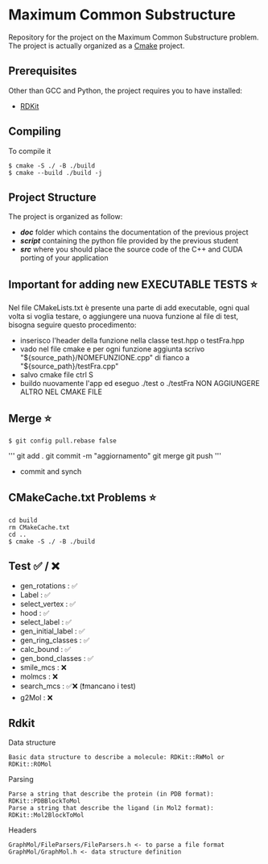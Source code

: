 # Maximum Common Substructure
Repository for the project on the Maximum Common Substructure problem.
The project is actually organized as a [Cmake](https://cmake.org/documentation/) project.

## Prerequisites
Other than GCC and Python, the project requires you to have installed:
- [RDKit](https://www.rdkit.org/docs/Install.html)

## Compiling
To compile it
```
$ cmake -S ./ -B ./build
$ cmake --build ./build -j
```


## Project Structure
The project is organized as follow:
- ***doc*** folder which contains the documentation of the previous project
- ***script*** containing the python file provided by the previous student
- ***src*** where you should place the source code of the C++ and CUDA porting of your application

## Important for adding new EXECUTABLE TESTS   ⭐
 Nel file CMakeLists.txt è presente una parte di add executable, ogni qual volta si voglia testare, 
 o aggiungere una nuova funzione al file di test, bisogna seguire questo procedimento:
 - inserisco l'header della funzione nella classe test.hpp o testFra.hpp
 - vado nel file cmake e per ogni funzione aggiunta scrivo "${source_path}/NOMEFUNZIONE.cpp" di fianco a "${source_path}/testFra.cpp"
 - salvo cmake file ctrl S
 - buildo nuovamente l'app ed eseguo ./test o ./testFra
NON AGGIUNGERE ALTRO NEL CMAKE FILE

## Merge ⭐
```
$ git config pull.rebase false 
```

'''
 git add .
 git commit -m "aggiornamento"
 git merge
 git push 
'''

 - commit and synch
## CMakeCache.txt Problems ⭐
```
cd build
rm CMakeCache.txt
cd ..
$ cmake -S ./ -B ./build
```




## Test ✅ / ❌
- gen_rotations : ✅
- Label : ✅
- select_vertex : ✅
- hood : ✅
- select_label : ✅
- gen_initial_label : ✅
- gen_ring_classes :  ✅ 
- calc_bound : ✅
- gen_bond_classes : ✅
- smile_mcs : ❌
- molmcs : ❌
- search_mcs : ✅❌ (❗️mancano i test)
- g2Mol : ❌
  
## Rdkit
Data structure

    Basic data structure to describe a molecule: RDKit::RWMol or RDKit::ROMol

Parsing

    Parse a string that describe the protein (in PDB format): RDKit::PDBBlockToMol
    Parse a string that describe the ligand (in Mol2 format): RDKit::Mol2BlockToMol

Headers

    GraphMol/FileParsers/FileParsers.h <- to parse a file format GraphMol/GraphMol.h <- data structure definition

